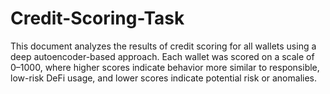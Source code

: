 # Credit-Scoring-Task
This document analyzes the results of credit scoring for all wallets using a deep autoencoder-based approach. Each wallet was scored on a scale of 0–1000, where higher scores indicate behavior more similar to responsible, low-risk DeFi usage, and lower scores indicate potential risk or anomalies.
